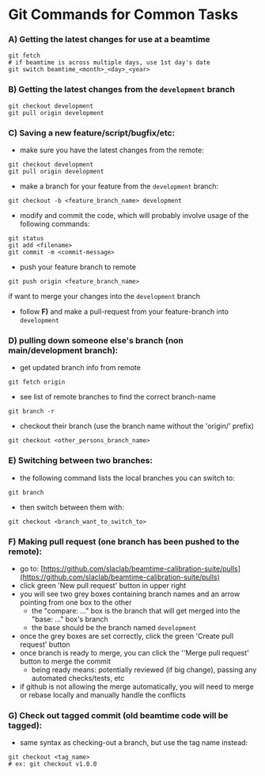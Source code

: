 # Git Commands for Common Tasks

### A) Getting the latest changes for use at a beamtime
```
git fetch
# if beamtime is across multiple days, use 1st day's date
git switch beamtime_<month>_<day>_<year>
```

### B) Getting the latest changes from the `development` branch
```
git checkout development
git pull origin development
```
    
### C) Saving a new feature/script/bugfix/etc:
* make sure you have the latest changes from the remote:
```
git checkout development
git pull origin development
```
* make a branch for your feature from the `development` branch:
```
git checkout -b <feature_branch_name> development
```
* modify and commit the code, which will probably involve usage of the following commands:
```
git status
git add <filename>
git commit -m <commit-message>
```
* push your feature branch to remote
```
git push origin <feature_branch_name>
```
if want to merge your changes into the `development` branch
  * follow **F)** and make a pull-request from your feature-branch into `development`

### D) pulling down someone else's branch (non main/development branch):
* get updated branch info from remote
```
git fetch origin
```
* see list of remote branches to find the correct branch-name
```
git branch -r
```
* checkout their branch (use the branch name without the 'origin/' prefix)
```
git checkout <other_persons_branch_name>
```

### E) Switching between two branches:
* the following command lists the local branches you can switch to:
```
git branch
```
* then switch between them with:
```
git checkout <branch_want_to_switch_to>
```

### F) Making pull request (one branch has been pushed to the remote):  
* go to: [https://github.com/slaclab/beamtime-calibration-suite/pulls](https://github.com/slaclab/beamtime-calibration-suite/pulls)
* click green 'New pull request' button in upper right  
* you will see two grey boxes containing branch names and an arrow pointing from one box to the other  
  * the "compare: ..." box is the branch that will get merged into the "base: ..." box's branch  
  * the base should be the branch named `development`  
* once the grey boxes are set correctly, click the green 'Create pull request' button  
* once branch is ready to merge, you can click the ''Merge pull request' button to merge the commit  
  * being ready means: potentially reviewed (if big change), passing any automated checks/tests, etc  
* if github is not allowing the merge automatically, you will need to merge or rebase locally and manually handle the conflicts  

### G) Check out tagged commit (old beamtime code will be tagged):

* same syntax as checking-out a branch, but use the tag name instead:
```
git checkout <tag_name>
# ex: git checkout v1.0.0
```